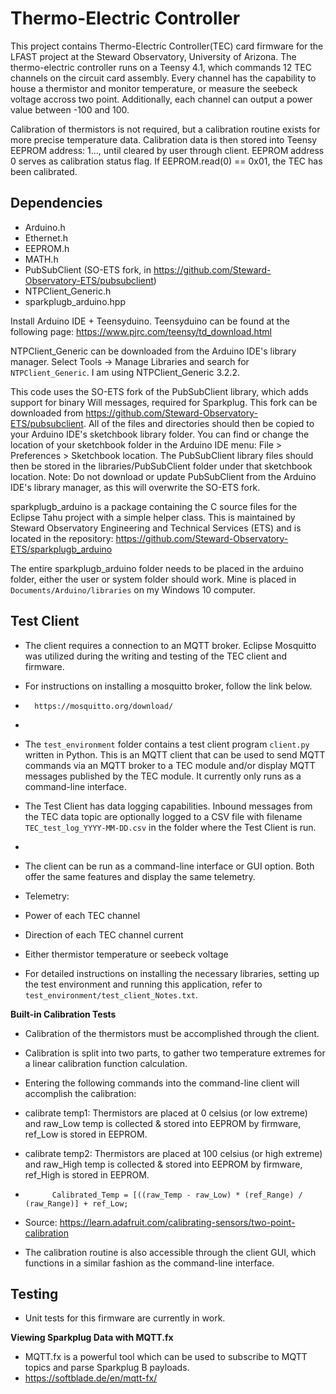 # Thermo-Electric Controller
This project contains Thermo-Electric Controller(TEC) card firmware for the LFAST project at the Steward Observatory, University of Arizona.
The thermo-electric controller runs on a Teensy 4.1, which commands 12 TEC channels on the circuit card assembly. Every channel has the capability to house a thermistor
and monitor temperature, or measure the seebeck voltage accross two point. Additionally, each channel can output a power value between -100 and 100.

Calibration of thermistors is not required, but a calibration routine exists for more precise temperature data. Calibration data is then stored into Teensy EEPROM address: 1..., until cleared by user through client. EEPROM address 0 serves as calibration status flag. 
    If EEPROM.read(0) == 0x01, the TEC has been calibrated. 

## Dependencies
* Arduino.h 
* Ethernet.h 
* EEPROM.h
* MATH.h
* PubSubClient (SO-ETS fork, in https://github.com/Steward-Observatory-ETS/pubsubclient)
* NTPClient_Generic.h
* sparkplugb_arduino.hpp
    
Install Arduino IDE + Teensyduino. Teensyduino can be found at the following page: https://www.pjrc.com/teensy/td_download.html
 
NTPClient_Generic can be downloaded from the Arduino IDE's library manager.
Select Tools -> Manage Libraries and search for `NTPClient_Generic`.  I am
using NTPClient_Generic 3.2.2.

This code uses the SO-ETS fork of the PubSubClient library, which adds support
for binary Will messages, required for Sparkplug.  This fork can be downloaded
from https://github.com/Steward-Observatory-ETS/pubsubclient.  All of the files
and directories should then be copied to your Arduino IDE's sketchbook library
folder.  You can find or change the location of your sketchbook folder in the
Arduino IDE menu: File > Preferences > Sketchbook location.  The PubSubClient
library files should then be stored in the libraries/PubSubClient folder under
that sketchbook location.  Note: Do not download or update PubSubClient from
the Arduino IDE's library manager, as this will overwrite the SO-ETS fork.

sparkplugb_arduino is a package containing the C source files for the Eclipse Tahu project with a simple
helper class.  This is maintained by Steward Observatory Engineering and Technical Services (ETS) and is located in the repository:
https://github.com/Steward-Observatory-ETS/sparkplugb_arduino


The entire sparkplugb_arduino folder needs to be placed in the arduino folder,
either the user or system folder should work.  Mine is placed in
`Documents/Arduino/libraries` on my Windows 10 computer.

## Test Client
* The client requires a connection to an MQTT broker. Eclipse Mosquitto was utilized during the writing and testing of the TEC client and firmware. 
* For instructions on installing a mosquitto broker, follow the link below. 
*       https://mosquitto.org/download/
*       
* The `test_environment` folder contains a test client program `client.py` written in Python.  This is an MQTT client that can be used to send MQTT commands via an MQTT broker to a TEC module and/or display MQTT messages published by the TEC module.  It currently only runs as a command-line interface.
* The Test Client has data logging capabilities.  Inbound messages from the TEC data topic are optionally logged to a CSV file with filename `TEC_test_log_YYYY-MM-DD.csv` in the folder where the Test Client is run.
*
* The client can be run as a command-line interface or GUI option. Both offer the same features and display the same telemetry. 
* Telemetry:
*   Power of each TEC channel
*   Direction of each TEC channel current
*   Either thermistor temperature or seebeck voltage

* For detailed instructions on installing the necessary libraries, setting up the test environment and running this application, refer to `test_environment/test_client_Notes.txt`.


**Built-in Calibration Tests**
* Calibration of the thermistors must be accomplished through the client. 
* Calibration is split into two parts, to gather two temperature extremes for a linear calibration function calculation.   
* Entering the following commands into the command-line client will accomplish the calibration:
*   calibrate temp1: Thermistors are placed at 0 celsius (or low extreme) and raw_Low temp is collected & stored into EEPROM by firmware, ref_Low is stored in EEPROM.
*   calibrate temp2: Thermistors are placed at 100 celsius (or high extreme) and raw_High temp is collected & stored into EEPROM by firmware, ref_High is stored in EEPROM.
*           Calibrated_Temp = [((raw_Temp - raw_Low) * (ref_Range) / (raw_Range)] + ref_Low;
* Source: https://learn.adafruit.com/calibrating-sensors/two-point-calibration

* The calibration routine is also accessible through the client GUI, which functions in a similar fashion as the command-line interface. 


## Testing 
* Unit tests for this firmware are currently in work.


**Viewing Sparkplug Data with MQTT.fx**
* MQTT.fx is a powerful tool which can be used to subscribe to MQTT topics and parse Sparkplug B payloads.
* https://softblade.de/en/mqtt-fx/


